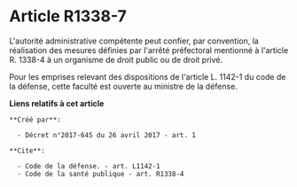 # Article R1338-7

L'autorité administrative compétente peut confier, par convention, la réalisation des mesures définies par l'arrêté
préfectoral mentionné à l'article R. 1338-4 à un organisme de droit public ou de droit privé.

Pour les emprises relevant des dispositions de l'article L. 1142-1 du code de la défense, cette faculté est ouverte au
ministre de la défense.

**Liens relatifs à cet article**

	**Créé par**:

	  - Décret n°2017-645 du 26 avril 2017 - art. 1

	**Cite**:

	  - Code de la défense. - art. L1142-1
	  - Code de la santé publique - art. R1338-4

